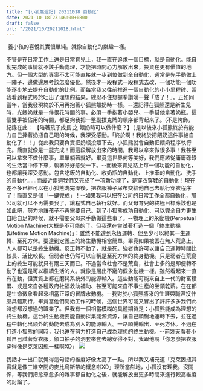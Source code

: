 ```yaml
---
title: "[小狐熊週記] 20211018 自動化"
date: 2021-10-18T23:46:00+0800
draft: false
url: "/2021/10/20211018.html"
---
```


 養小孩的喜悅其實很單純。就像自動化的樂趣一樣。


不管是在日常工作上還是日常育兒上，我一直在追求一個目標，就是自動化。能自動完成的事情就不該手動處理，才能把時間心力解放出來，投資在更有價值的地方。但一個大型的專案不太可能直接就一步到位做到全自動化，通常是先手動做上一陣子、邊做邊思考該怎麼優化。然後才一段程式一段程式去改、一個功能一個功能逐步地去提升自動化的比例。而每當我又往前推進一個自動化的小小里程碑、當我看到程式終於吐出了理想的結果，總忍不住想握拳讚嘆一聲「成了！」。正如同當年，當我發現終於不用再抱著小狐熊餵奶時一樣。--還記得在狐熊還是新生兒時，光餵奶就是一件很花時間的事。必須一手抱著小嬰兒、一手幫他拿著奶瓶。這個雙手被佔用的時間，都足夠我把一整副撲克牌的順序都背起來了。(不是誇飾，紀錄在此： 【陪著孩子成長 之 餵奶時可以做什麼？】 )是以後來小狐熊終於有能力自己捧著奶瓶自己喝的時候，我深受感動。「終於啊！我終於把餵奶這件事給自動化了！！」從此我只要負責把奶瓶投餵下去，小狐熊就會自動把餵奶程序執行完。簡直就像是一鍵完成！而這段解放出來的時間，我可以拿來做很多事！我甚至可以拿來不做什麼事，單單躺著就好。畢竟這世界何等美好，我們應該從庸庸碌碌的生活當中停下來，躺著好好感受一下。--而後來育兒路上每一個功能的自動化，也都讓我深受感動。包含吃飯的自動化、收奶瓶的自動化、上推車的自動化、洗手的自動化……而最近兩週我們又完成了一項新功能了，是穿衣穿鞋的自動化！現在差不多已經可以在小狐熊洗完澡後，把衣服褲子尿布交給他自己去執行穿衣程序了！簡直又是個「一鍵完成」！--如果我可以把在公司的日常工作全都自動化，那公司就可以不再需要我了，讓程式自己執行就好。而父母育兒的終極目標應該也是如此吧，努力地讓孩子不再需要自己。到了小狐熊成功自動化、可以完全自力更生自給自足的時候，就不需要父母來手動做這些事了。--物理上的永動機(Perpetual Motion Machine)大概是不可能的了。但我還在嘗試著打造一個「終生動機(Lifetime Motion Machine)」：雖然不能達到永恆運轉、但至少可以終其一生運轉、至死方休。要達到定義上的終生動機相當簡單。畢竟如果被丟在無人荒島上，人人都可以是終生動機。反正轉不動了，就是死。強者也許可以讓自己運轉時間比較長、活比較長。但弱者也仍然可以自稱是至死方休的終身動機。只是弱者在荒島上的終生可能就只有兩三天而已。不過當今社會不是荒島，社會上多的是即便轉不動了也還是可以繼續生活的人。就像是層出不窮的假永動機一樣。雖然看起來一直有在動，但實質上都在磨耗系統外的能源輸入。這些動能可能來自上一代的財富積累、或是來自各種政府社福救助補助、甚至可能來自不事生產的坐領乾薪。在在都是生命徵象看起來相當正常的冒牌永動機。--我對於小狐熊將來的生涯與職涯沒什麼具體期待，畢竟當他們開始工作的時候，這個世界可能又冒出了許許多多我們此時想都沒想過的職業了。但我有一個相當模糊的具體期待是：小狐熊能成為理想的終生動機。這台終生動機要能自動採集能源資源，讓自己順暢地運轉下去，並在過程中轉化出額外的動能去成為別人的能源輸入。一路順暢輸出，至死方休。不過在打造小狐熊的同時，我也還在努力打造自己成為理想的終生動機。--前幾天看著小狐自己試著穿衣服，領口袖子的洞套來套去總穿得不對，我跟他說「你怎麼把衣服穿得像是克萊因瓶一樣啊XD」
![](https://blogger.googleusercontent.com/img/b/R29vZ2xl/AVvXsEhL25HkP6KvacZpYm5nnTwF1sr-5mDflJKzITtlL4ETP-0x0MlC8BHH2jAzKIh14tPnxqaIq0iTBUXxrkOYwNAyDaguRjbvMGlf98F1CK9YiyKGEffHUXXLRvvPd_aRBuao5fJ73Pe7rDM/w184-h320/image.png)

我話才一出口就覺得這句話的維度好像太高了一點，所以我又補充道「克萊因瓶其實就是像三維空間的麥比烏斯帶的概念啦XD」理所當然地，小狐沒有理我。沒關係，等我們把愈來愈多的雜事都自動化之後，就能解放出更多時間來進行較高維度的討論了。
